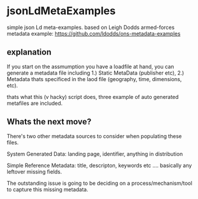 # jsonLdMetaExamples

simple json Ld meta-examples. based on Leigh Dodds armed-forces metadata example:
https://github.com/ldodds/ons-metadata-examples

## explanation

If you start on the assmumption you have a loadfile at hand, you can generate a metadata file including 1.) Static MetaData (publisher etc), 2.) Metadata thats specificed in the laod file (geography, time, dimensions, etc).

thats what this (v hacky) script does, three example of auto generated metafiles are included.

## Whats the next move?

There's two other metadata sources to consider when populating these files.

System Generated Data: landing page, identifier, anything in distribution

Simple Reference Metadata: title, descripton, keywords etc .... basically any leftover missing fields.

The outstanding issue is going to be deciding on a process/mechanism/tool to capture this missing metadata.



